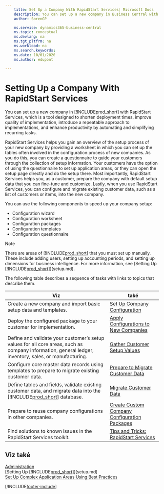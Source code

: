 ```yaml
---
    title: Set Up a Company With RapidStart Services| Microsoft Docs
    description: You can set up a new company in Business Central with RapidStart services, which is a tool designed to shorten deployment times, improve quality of implementation, introduce a repeatable approach to implementations, and enhance productivity by automating and simplifying recurring tasks.
    author: SorenGP

    ms.service: dynamics365-business-central
    ms.topic: conceptual
    ms.devlang: na
    ms.tgt_pltfrm: na
    ms.workload: na
    ms.search.keywords:
    ms.date: 10/01/2020
    ms.author: edupont

---
```

# Setting Up a Company With RapidStart Services
You can set up a new company in [!INCLUDE[prod_short](includes/prod_short.md)] with RapidStart Services, which is a tool designed to shorten deployment times, improve quality of implementation, introduce a repeatable approach to implementations, and enhance productivity by automating and simplifying recurring tasks.

RapidStart Services helps you gain an overview of the setup process of your new company by providing a worksheet in which you can set up the tables often involved in the configuration process of new companies. As you do this, you can create a questionnaire to guide your customers through the collection of setup information. Your customers have the option of using the questionnaire to set up application areas, or they can open the setup page directly and do the setup there. Most importantly, RapidStart Services helps you, as a customer, prepare the company with default setup data that you can fine-tune and customize. Lastly, when you use RapidStart Services, you can configure and migrate existing customer data, such as a list of customers or items, into the new company.

You can use the following components to speed up your company setup:

- Configuration wizard
- Configuration worksheet
- Configuration packages
- Configuration templates
- Configuration questionnaire

> [!Note]  
> There are areas of [!INCLUDE[prod_short](includes/prod_short.md)] that you must set up manually. These include adding users, setting up accounting periods, and setting up dimensions for business intelligence. For more information, see [Setting Up [!INCLUDE[prod_short](includes/prod_short.md)]](setup.md).

The following table describes a sequence of tasks with links to topics that describe them.

| **Viz** | **také** |
|------------|-------------|  
| Create a new company and import basic setup data and templates. | [Set Up Company Configuration](admin-set-up-company-configuration.md) |
| Deploy the configured package to your customer for implementation. | [Apply Configurations to New Companies](admin-apply-configuration-to-new-companies.md) |
| Define and validate your customer’s setup values for all core areas, such as company information, general ledger, inventory, sales, or manufacturing. | [Gather Customer Setup Values](admin-gather-customer-setup-values.md) |
| Configure core master data records using templates to prepare to migrate existing customer data. | [Prepare to Migrate Customer Data](admin-use-templates-to-prepare-customer-data-for-migration.md) |
| Define tables and fields, validate existing customer data, and migrate data into the [!INCLUDE[prod_short](includes/prod_short.md)] database. | [Migrate Customer Data](admin-migrate-customer-data.md) |
| Prepare to reuse company configurations in other companies. | [Create Custom Company Configuration Packages](admin-how-to-create-custom-company-configuration-packages.md) |
| Find solutions to known issues in the RapidStart Services toolkit. | [Tips and Tricks: RapidStart Services](admin-tips-and-tricks-rapidstart-services.md) |

## Viz také
[Administration](admin-setup-and-administration.md)  
[Setting Up [!INCLUDE[prod_short](includes/prod_short.md)]](setup.md)  
[Set Up Complex Application Areas Using Best Practices](set-up-complex-application-areas-using-best-practices.md)


[!INCLUDE[footer-include](includes/footer-banner.md)]